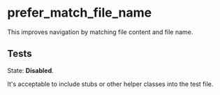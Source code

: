 # prefer_match_file_name

This improves navigation by matching file content and file name.

## Tests

State: **Disabled**.

It's acceptable to include stubs or other helper classes into the test file.
